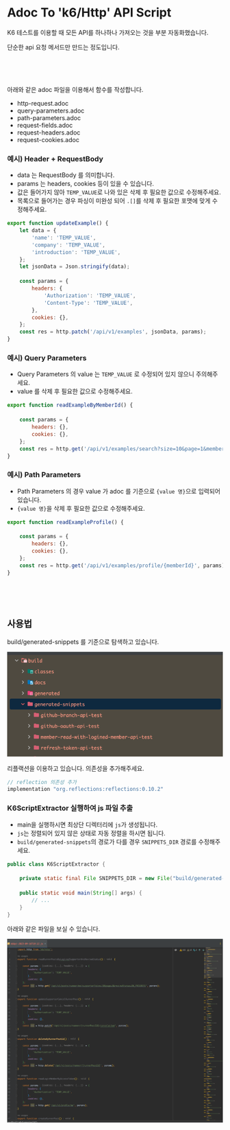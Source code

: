 # Adoc To 'k6/Http' API Script

K6 테스트를 이용할 때 모든 API를 하나하나 가져오는 것을 부분 자동화했습니다.

단순한 api 요청 메서드만 만드는 정도입니다.

<br>
<br>
<br>

아래와 같은 adoc 파일을 이용해서 함수를 작성합니다.

- http-request.adoc
- query-parameters.adoc
- path-parameters.adoc
- request-fields.adoc
- request-headers.adoc
- request-cookies.adoc

### 예시) Header + RequestBody

- data 는 RequestBody 를 의미합니다.
- params 는 headers, cookies 등이 있을 수 있습니다.
- 값은 들어가지 않아 `TEMP_VALUE`로 나와 있은 삭제 후 필요한 값으로 수정해주세요.
- 목록으로 들어가는 경우 파싱이 미완성 되어 `.[]`를 삭제 후 필요한 포맷에 맞게 수정해주세요.

```js
export function updateExample() {
    let data = {
        'name': 'TEMP_VALUE',
        'company': 'TEMP_VALUE',
        'introduction': 'TEMP_VALUE',
    };
    let jsonData = Json.stringify(data);

    const params = {
        headers: {
            'Authorization': 'TEMP_VALUE',
            'Content-Type': 'TEMP_VALUE',
        },
        cookies: {},
    };
    const res = http.patch('/api/v1/examples', jsonData, params);
}
```

### 예시) Query Parameters

- Query Parameters 의 value 는 `TEMP_VALUE` 로 수정되어 있지 않으니 주의해주세요.
- value 를 삭제 후 필요한 값으로 수정해주세요.

```js
export function readExampleByMemberId() {

    const params = {
        headers: {},
        cookies: {},
    };
    const res = http.get('/api/v1/examples/search?size=10&page=1&memberId=1', params);
}
```

### 예시) Path Parameters

- Path Parameters 의 경우 value 가 adoc 를 기준으로 `{value 명}`으로 입력되어 있습니다.
- `{value 명}`을 삭제 후 필요한 값으로 수정해주세요.

```js
export function readExampleProfile() {

    const params = {
        headers: {},
        cookies: {},
    };
    const res = http.get('/api/v1/examples/profile/{memberId}', params);
}
```

<br>
<br>
<br>

## 사용법

build/generated-snippets 를 기준으로 탐색하고 있습니다.

![디렉터리](generated-snippets.png)

리플랙션을 이용하고 있습니다. 의존성을 추가해주세요.

```groovy
// reflection 의존성 추가
implementation "org.reflections:reflections:0.10.2"
```

### K6ScriptExtractor 실행하여 js 파일 추출

- main을 실행하시면 최상단 디렉터리에 `js`가 생성됩니다.
- `js`는 정렬되어 있지 않은 상태로 자동 정렬을 하시면 됩니다.
- `build/generated-snippets`의 경로가 다를 경우 `SNIPPETS_DIR` 경로를 수정해주세요.

```java
public class K6ScriptExtractor {

    private static final File SNIPPETS_DIR = new File("build/generated-snippets");

    public static void main(String[] args) {
        // ...
    }
}
```

아래와 같은 파일을 보실 수 있습니다.

![내부 내용](k6ApiExample.png)
